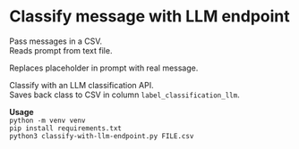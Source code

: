 # Classify message with LLM endpoint

Pass messages in a CSV.  
Reads prompt from text file.  

Replaces placeholder in prompt with real message.  

Classify with an LLM classification API.  
Saves back class to CSV in column `label_classification_llm`.  

**Usage**  
`python -m venv venv`  
`pip install requirements.txt`  
`python3 classify-with-llm-endpoint.py FILE.csv`
